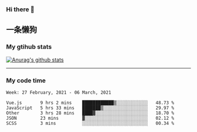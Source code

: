 ### Hi there 👋

## 一条懒狗
<!--
**kiss-me-quickly/kiss-me-quickly** is a ✨ _special_ ✨ repository because its `README.md` (this file) appears on your GitHub profile.

Here are some ideas to get you started:

- 🔭 I’m currently working on ...
- 🌱 I’m currently learning ...
- 👯 I’m looking to collaborate on ...
- 🤔 I’m looking for help with ...
- 💬 Ask me about ...
- 📫 How to reach me: ...
- 😄 Pronouns: ...
- ⚡ Fun fact: ...
-->


### My gtihub stats

[![Anurag's github stats](https://github-readme-stats.vercel.app/api?username=kiss-me-quickly)](https://github.com/anuraghazra/github-readme-stats)

***

### My code time

<!--START_SECTION:waka-->
```text
Week: 27 February, 2021 - 06 March, 2021

Vue.js       9 hrs 2 mins    ████████████▒░░░░░░░░░░░░   48.73 % 
JavaScript   5 hrs 33 mins   ███████▒░░░░░░░░░░░░░░░░░   29.97 % 
Other        3 hrs 28 mins   ████▓░░░░░░░░░░░░░░░░░░░░   18.70 % 
JSON         23 mins         ▓░░░░░░░░░░░░░░░░░░░░░░░░   02.12 % 
SCSS         3 mins          ░░░░░░░░░░░░░░░░░░░░░░░░░   00.34 % 
```
<!--END_SECTION:waka-->
